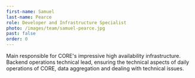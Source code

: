 ```yaml
---
first-name: Samuel
last-name: Pearce
role: Developer and Infrastructure Specialist
photo: /images/team/samuel-pearce.jpg
past: false
order: 0
---
```

Main responsible for CORE's impressive high availability infrastructure.
Backend operations technical lead, ensuring the technical aspects of daily
operations of CORE, data aggregation and dealing with technical issues.
